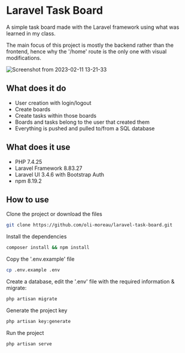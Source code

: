# Laravel Task Board
A simple task board made with the Laravel framework using what was learned in my class.

The main focus of this project is mostly the backend rather than the frontend, hence why the '/home' route is the only one with visual modifications.

![Screenshot from 2023-02-11 13-21-33](https://user-images.githubusercontent.com/123499791/218281737-cd5f0820-c1e2-47e0-b96d-1c6ddc63ee27.png)

## What does it do
- User creation with login/logout
- Create boards
- Create tasks within those boards
- Boards and tasks belong to the user that created them
- Everything is pushed and pulled to/from a SQL database

## What does it use
- PHP 7.4.25
- Laravel Framework 8.83.27
- Laravel UI 3.4.6 with Bootstrap Auth
- npm 8.19.2

## How to use
Clone the project or download the files
```bash
git clone https://github.com/oli-moreau/laravel-task-board.git
```
Install the dependencies
```bash
composer install && npm install
```
Copy the '.env.example' file
```bash
cp .env.example .env
```
Create a database, edit the '.env' file with the required information & migrate:
```bash
php artisan migrate
```
Generate the project key
```bash
php artisan key:generate
```
Run the project
```bash
php artisan serve
```
